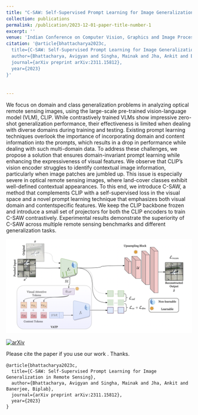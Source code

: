 ```yaml
---
title: "C-SAW: Self-Supervised Prompt Learning for Image Generalization in Remote Sensing"
collection: publications
permalink: /publication/2023-12-01-paper-title-number-1
excerpt: ''
venue: 'Indian Conference on Computer Vision, Graphics and Image Processing (ICVGIP) 2023'
citation: '@article{bhattacharya2023c,
  title={C-SAW: Self-Supervised Prompt Learning for Image Generalization in Remote Sensing},
  author={Bhattacharya, Avigyan and Singha, Mainak and Jha, Ankit and Banerjee, Biplab},
  journal={arXiv preprint arXiv:2311.15812},
  year={2023}
}'


---
```

We focus on domain and class generalization problems in analyzing optical remote sensing images, using the large-scale pre-trained
vision-language model (VLM), CLIP. While contrastively trained VLMs show impressive zero-shot generalization performance, their
effectiveness is limited when dealing with diverse domains during training and testing. Existing prompt learning techniques overlook
the importance of incorporating domain and content information into the prompts, which results in a drop in performance while dealing with such multi-domain data. To address these challenges, we
propose a solution that ensures domain-invariant prompt learning while enhancing the expressiveness of visual features. We observe that CLIP’s vision encoder struggles to identify contextual image
information, particularly when image patches are jumbled up. This issue is especially severe in optical remote sensing images, where
land-cover classes exhibit well-defined contextual appearances. To this end, we introduce C-SAW, a method that complements CLIP
with a self-supervised loss in the visual space and a novel prompt learning technique that emphasizes both visual domain and contentspecific features. We keep the CLIP backbone frozen and introduce
a small set of projectors for both the CLIP encoders to train C-SAW contrastively. Experimental results demonstrate the superiority of
C-SAW across multiple remote sensing benchmarks and different generalization tasks.

![csaw](https://github.com/mainaksingha01/C-SAW/blob/master/images/csaw.png)

[![arXiv](https://img.shields.io/badge/arXiv-Paper-brightgreen)](https://arxiv.org/abs/2311.15812)

Please cite the paper if you use our work . Thanks.

```
@article{bhattacharya2023c,
  title={C-SAW: Self-Supervised Prompt Learning for Image Generalization in Remote Sensing},
  author={Bhattacharya, Avigyan and Singha, Mainak and Jha, Ankit and Banerjee, Biplab},
  journal={arXiv preprint arXiv:2311.15812},
  year={2023}
}
```
